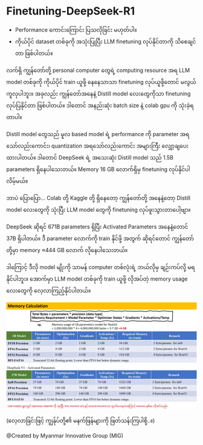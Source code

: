 # Finetuning-DeepSeek-R1

- Performance ကောင်းကြောင်း ပြသလိုခြင်း မဟုတ်ပါ။
- ကိုယ်ပိုင် dataset တစ်ခုကို အသုံးပြုပြီး LLM finetuning လုပ်နိုင်တာကို သိစေချင်တာ ဖြစ်ပါတယ်။

လက်ရှိ ကျွန်တော်တို့ personal computer တွေရဲ့ computing resource အရ LLM model တစ်ခုကို ကိုယ်ပိုင် train ယူဖို့ နေနေသာသာ finetuning လုပ်ယူဖို့တောင် မလွယ်ကူလှပါဘူး။
အခုလည်း ကျွန်တော်အနေနဲ့ Distill model လေးတွေကိုသာ finetuning လုပ်ပြနိုင်တာ ဖြစ်ပါတယ်။ ဒါတောင် အနည်းဆုံး batch size နဲ့ colab gpu ကို သုံးခဲ့ရတာပါ။

Distill model တွေသည် မူလ based model ရဲ့ performance ကို parameter အရသော်လည်းကောင်း၊ quantization အရသော်လည်းကောင်း အများကြီး လျှော့ချပေးထားပါတယ်။
ဒါတောင် DeepSeek ရဲ့ အသေးဆုံး Distill model သည် 1.5B parameters ရှိနေပါသေးတယ်။ Memory 16 GB လောက်ရှိမှ finetuning လုပ်နိုင်ပါလိမ့်မယ်။

ဘာပဲ ပြောပြော... Colab တို့ Kaggle တို့ ရှိနေတော့ ကျွန်တော်တို့ အနေနဲ့တော့ Distill model လေးတွေကို သုံးပြီး LLM model တွေကို finetuning လုပ်ဖူးသွားတာပေါ့ဗျာ။

DeepSeek ဆိုရင် 671B parameters ရှိပြီး Activated Parameters အနေနဲ့တောင် 37B ရှိပါတယ်။ 
ဒီ parameter လောက်ကို train နိုင်ဖို့ အတွက် ဆိုရင်တောင် ကျွန်တော်တို့မှာ memory ≈444 GB လောက် လိုနေပါသေးတယ်။

ဒါကြောင့် ဒီလို model မျိုးကို သာမန် computer တစ်လုံးရဲ့ ဘယ်လိုမှ ချဉ်းကပ်လို့ မရနိုင်ပါဘူး။
အောက်မှာ LLM model တစ်ခုကို train ယူဖို့ လိုအပ်တဲ့ memory usage လေးတွေကို လေ့လာကြည့်နိုင်ပါတယ်။

![Result](https://github.com/Ko-Yin-Maung/Finetuning-DeepSeek-R1/blob/main/Memory%20Calc.png)

(လေ့လာခြင်းဖြင့် ကျွန်ုပ်တို့၏ မနက်ဖြန်များကို ဖြတ်သန်းကြပါစို့..။)

@Created by Myanmar Innovative Group (MIG)
